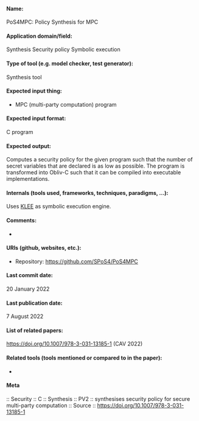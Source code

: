 
#### Name:
PoS4MPC: Policy Synthesis for MPC

#### Application domain/field:
Synthesis
Security policy
Symbolic execution

#### Type of tool (e.g. model checker, test generator):
Synthesis tool

#### Expected input thing:
- MPC (multi-party computation) program

#### Expected input format:
C program

#### Expected output:
Computes a security policy for the given program such that the number of secret variables that are declared is as low as possible.
The program is transformed into Obliv-C such that it can be compiled into executable implementations.

#### Internals (tools used, frameworks, techniques, paradigms, ...):
Uses [KLEE](../../Tools/KLEE.md) as symbolic execution engine.

#### Comments:
-

#### URIs (github, websites, etc.):
- Repository: https://github.com/SPoS4/PoS4MPC

#### Last commit date:
20 January 2022

#### Last publication date:
7 August 2022

#### List of related papers:
https://doi.org/10.1007/978-3-031-13185-1 (CAV 2022)

#### Related tools (tools mentioned or compared to in the paper):
-

#### Meta
:: Security
:: C
:: Synthesis
:: PV2 :: synthesises security policy for secure multi-party computation
:: Source :: https://doi.org/10.1007/978-3-031-13185-1